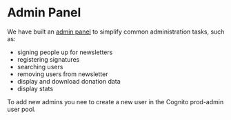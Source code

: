 # Admin Panel

We have built an [admin panel](admin.xbge.de) to simplify common administration tasks, such as:
- signing people up for newsletters
- registering signatures
- searching users
- removing users from newsletter
- display and download donation data
- display stats

To add new admins you nee to create a new user in the Cognito prod-admin user pool. 
